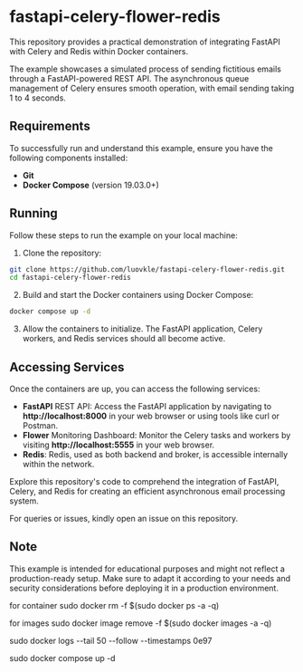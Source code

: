 # fastapi-celery-flower-redis

This repository provides a practical demonstration of integrating FastAPI with Celery and Redis within Docker containers.

The example showcases a simulated process of sending fictitious emails through a FastAPI-powered REST API. The asynchronous queue management of Celery ensures smooth operation, with email sending taking 1 to 4 seconds.

## Requirements

To successfully run and understand this example, ensure you have the following components installed:

- **Git**
- **Docker Compose** (version 19.03.0+)

## Running

Follow these steps to run the example on your local machine:

1. Clone the repository:

```sh
git clone https://github.com/luovkle/fastapi-celery-flower-redis.git
cd fastapi-celery-flower-redis
```

2. Build and start the Docker containers using Docker Compose:

```sh
docker compose up -d
```

3. Allow the containers to initialize. The FastAPI application, Celery workers, and Redis services should all become active.

## Accessing Services

Once the containers are up, you can access the following services:

- **FastAPI** REST API: Access the FastAPI application by navigating to **http://localhost:8000** in your web browser or using tools like curl or Postman.
- **Flower** Monitoring Dashboard: Monitor the Celery tasks and workers by visiting **http://localhost:5555** in your web browser.
- **Redis**: Redis, used as both backend and broker, is accessible internally within the network.

Explore this repository's code to comprehend the integration of FastAPI, Celery, and Redis for creating an efficient asynchronous email processing system.

For queries or issues, kindly open an issue on this repository.

## Note

This example is intended for educational purposes and might not reflect a production-ready setup. Make sure to adapt it according to your needs and security considerations before deploying it in a production environment.


for container
sudo docker rm -f $(sudo docker ps -a -q)

for images
sudo docker image remove -f $(sudo docker images -a -q)

sudo docker logs --tail 50 --follow --timestamps 0e97

sudo docker compose up -d
